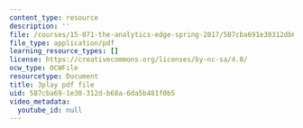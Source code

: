 ```yaml
---
content_type: resource
description: ''
file: /courses/15-071-the-analytics-edge-spring-2017/587cba691e30312db68a6da5b481f0b5_WYrDTn37m-I.pdf
file_type: application/pdf
learning_resource_types: []
license: https://creativecommons.org/licenses/by-nc-sa/4.0/
ocw_type: OCWFile
resourcetype: Document
title: 3play pdf file
uid: 587cba69-1e30-312d-b68a-6da5b481f0b5
video_metadata:
  youtube_id: null
---
```

